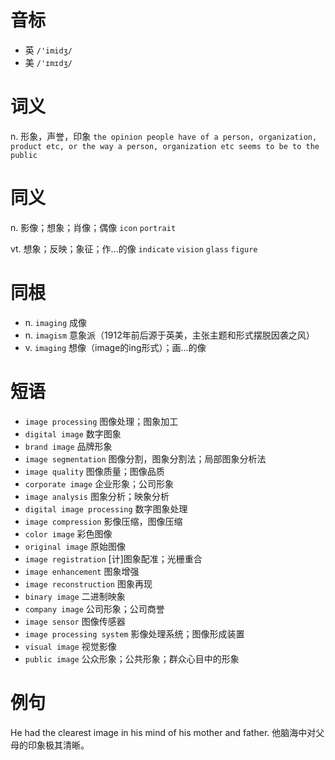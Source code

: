 # 音标

- 英 `/'imidʒ/`
- 美 `/'ɪmɪdʒ/`

# 词义

n. 形象，声誉，印象
`the opinion people have of a person, organization, product etc, or the way a person, organization etc seems to be to the public`

# 同义

n. 影像；想象；肖像；偶像
`icon` `portrait`

vt. 想象；反映；象征；作…的像
`indicate` `vision` `glass` `figure`

# 同根

- n. `imaging` 成像
- n. `imagism` 意象派（1912年前后源于英美，主张主题和形式摆脱因袭之风）
- v. `imaging` 想像（image的ing形式）；画…的像

# 短语

- `image processing` 图像处理；图象加工
- `digital image` 数字图象
- `brand image` 品牌形象
- `image segmentation` 图像分割，图象分割法；局部图象分析法
- `image quality` 图像质量；图像品质
- `corporate image` 企业形象；公司形象
- `image analysis` 图象分析；映象分析
- `digital image processing` 数字图象处理
- `image compression` 影像压缩，图像压缩
- `color image` 彩色图像
- `original image` 原始图像
- `image registration` [计]图象配准；光栅重合
- `image enhancement` 图象增强
- `image reconstruction` 图象再现
- `binary image` 二进制映象
- `company image` 公司形象；公司商誉
- `image sensor` 图像传感器
- `image processing system` 影像处理系统；图像形成装置
- `visual image` 视觉影像
- `public image` 公众形象；公共形象；群众心目中的形象

# 例句

He had the clearest image in his mind of his mother and father.
他脑海中对父母的印象极其清晰。


